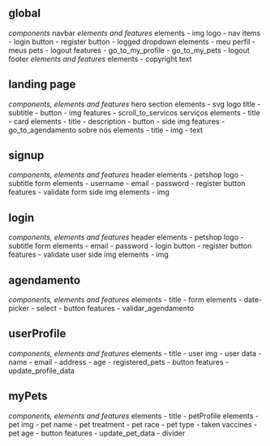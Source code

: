 ## global
*components*
	navbar
		*elements and features*
			elements
				- img logo
				- nav items
				- login button
				- register button
				- logged dropdown
					elements
						- meu perfil
						- meus pets
						- logout
					features
						- go_to_my_profile
						- go_to_my_pets
						- logout
	footer
		*elements and features*
			elements
				- copyright text
## landing page
*components, elements and features*
	hero section
		elements
			- svg logo title
			- subtitle
			- button
			- img
		features
			- scroll_to_servicos
	serviços
		elements
			- title
			- card
				elements
					- title
					- description
					- button
					- side img
				features
					- go_to_agendamento
	sobre nós
		elements
			- title
			- img
				- text
## signup
*components, elements and features*
	header
		elements
			- petshop logo
			- subtitle
	form
		elements
			- username
			- email
			- password
			- register button
		features
			- validate form
	side img
		elements
			- img
## login
*components, elements and features*
	header
		elements
			- petshop logo
			- subtitle
	form
		elements
			- email 
			- password
			- login button
			- register button
		features
			- validate user 
	side img
		elements
			- img
## agendamento
*components, elements and features*
	elements
		- title
		- form
		elements
			- date-picker
			- select
			- button
		features
			- validar_agendamento
## userProfile
*components, elements and features*
	elements
		- title
		- user img
		- user data
			- name
			- email
			- address
			- age
			- registered_pets
		- button
	features
		- update_profile_data
## myPets
*components, elements and features*
	elements
		- title
		- petProfile
			elements
				- pet img
				- pet name
				- pet treatment 
				- pet race
				- pet type
				- taken vaccines
				- pet age
				- button
			features 
				- update_pet_data
		- divider

